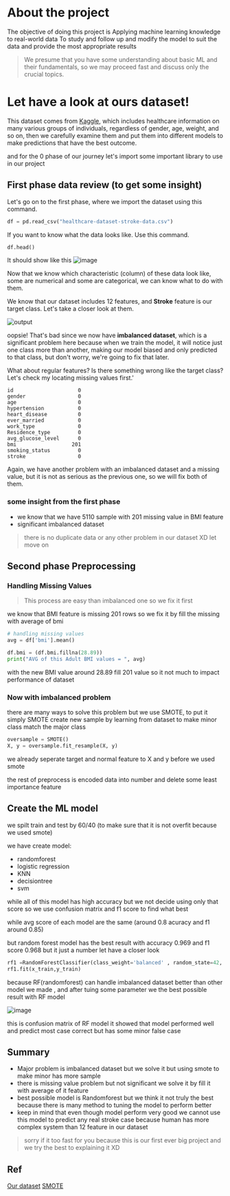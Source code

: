 # About the project
The objective of doing this project is Applying machine learning knowledge to real-world data To study and follow up and modify the model to suit the data and provide the most appropriate results

> We presume that you have some understanding about basic ML and their fundamentals, so we may proceed fast and discuss only the crucial topics.

# Let have a look at ours dataset!
This dataset comes from [Kaggle](https://www.kaggle.com/datasets/imoore/60k-stack-overflow-questions-with-quality-rate), which includes healthcare information on many various groups of individuals, regardless of gender, age, weight, and so on, then we carefully examine them and put them into different models to make predictions that have the best outcome.

and for the 0 phase of our journey let's import some important library to use in our project


## First phase data review (to get some insight)
Let's go on to the first phase, where we import the dataset using this command.

```python
df = pd.read_csv("healthcare-dataset-stroke-data.csv")
```
If you want to know what the data looks like. Use this command.
```python
df.head()
```

It should show like this 
![image](https://github.com/Tanachock/Term-Project-Stroke-Prediction/assets/83536257/38725ab9-b9b2-41e6-8ce2-329a20b196ca)

Now that we know which characteristic (column) of these data look like, some are numerical and some are categorical, we can know what to do with them.

We know that our dataset includes 12 features, and **Stroke** feature is our target class. Let's take a closer look at them.

![output](https://github.com/Tanachock/Term-Project-Stroke-Prediction/assets/83536257/9fbd3ca9-9254-4f9d-b5d7-799bc095097f)

oopsie! That's bad since we now have **imbalanced dataset**, which is a significant problem here because when we train the model, it will notice just one class more than another, making our model biased and only predicted to that class, but don't worry, we're going to fix that later.

What about regular features? Is there something wrong like the target class? Let's check my locating missing values first.'
```
id                     0
gender                 0
age                    0
hypertension           0
heart_disease          0
ever_married           0
work_type              0
Residence_type         0
avg_glucose_level      0
bmi                  201
smoking_status         0
stroke                 0
```

Again, we have another problem with an imbalanced dataset and a missing value, but it is not as serious as the previous one, so we will fix both of them.


### some insight from the first phase
- we know that we have 5110 sample with 201 missing value in BMI feature
- significant imbalanced dataset 

> there is no duplicate data or any other problem in our dataset XD let move on

## Second phase Preprocessing<br>

### Handling Missing Values
> This process are easy than imbalanced one so we fix it first

we know that BMI feature is missing 201 rows so we fix it by fill the missing with average of bmi 

```python
# handling missing values
avg = df['bmi'].mean()

df.bmi = (df.bmi.fillna(28.89))
print("AVG of this Adult BMI values = ", avg)
```
with the new BMI value around 28.89 fill 201 value so it not much to impact performance of dataset

### Now with imbalanced problem

there are many ways to solve this problem but we use SMOTE, to put it simply SMOTE create new sample by learning from dataset to make minor class match the major class
```python
oversample = SMOTE()
X, y = oversample.fit_resample(X, y)
```
we already seperate target and normal feature to X and y before we used smote

the rest of preprocess is encoded data into number and delete some least importance feature

## Create the ML model
we spilt train and test by 60/40 (to make sure that it is not overfit because we used smote)

we have create model:
- randomforest
- logistic regression
- KNN
- decisiontree
- svm

while all of this model has high accuracy but we not decide using only that score so we use confusion matrix and f1 score to find what best

while avg score of each model are the same (around 0.8 acuracy and f1 around 0.85)

but random forest model has the best result with accuracy 0.969 and f1 score 0.968 but it just a number let have a closer look
```python
rf1 =RandomForestClassifier(class_weight='balanced' , random_state=42, n_estimators = 100 , max_depth=13)
rf1.fit(x_train,y_train)
```
because RF(randomforest) can handle imbalanced dataset better than other model we made , and after tuing some parameter we the best possible result with RF model

![image](https://github.com/Tanachock/Term-Project-Stroke-Prediction/assets/83536257/9a4229fd-84ad-4e36-80b3-9c7f1b104df0)

this is confusion matrix of RF model it showed that model performed well and predict most case correct but has some minor false case


## Summary
- Major problem is imbalanced dataset but we solve it but using smote to make minor has more sample
- there is missing value problem but not significant we solve it by fill it with average of it feature
- best possible model is Randomforest but we think it not truly the best because there is many method to tuning the model to perform better
- keep in mind that even though model perform very good we cannot use this model to predict any real stroke case because human has more complex system than 12 feature in our dataset

> sorry if it too fast for you because this is our first ever big project and we try the best to explaining it XD

## Ref
[Our dataset](https://www.kaggle.com/datasets/imoore/60k-stack-overflow-questions-with-quality-rate)
[SMOTE](https://imbalanced-learn.org/stable/references/generated/imblearn.over_sampling.SMOTE.html)
